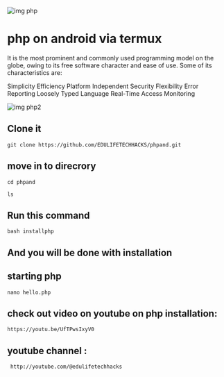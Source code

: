 ![img php](.readme/php.PNG)

# php on android via termux
It is the most prominent and commonly used programming model on the globe, owing to its free software character and ease of use. Some of its characteristics are:

Simplicity
Efficiency
Platform Independent
Security
Flexibility
Error Reporting
Loosely Typed Language
Real-Time Access Monitoring

![img php2](.readme/php2.PNG)

## Clone it

```
git clone https://github.com/EDULIFETECHHACKS/phpand.git

```
## move in to direcrory

```
cd phpand
```

```
ls
```

## Run this command
 ```
 bash installphp
 ```
## And you will be done with installation

## starting php 
```
nano hello.php
```
## check out video on youtube on php installation:  
```
https://youtu.be/UfTPwsIxyV0
```

## youtube channel :
```
 http://youtube.com/@edulifetechhacks
 
 ```

